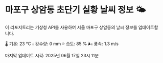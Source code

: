 
# 마포구 상암동 초단기 실황 날씨 정보 🌤️

이 리포지토리는 기상청 API를 사용하여 서울 마포구 상암동의 날씨 정보를 업데이트합니다. 

🌡️ 기온: 23 ℃
💧 강수량: 0 mm
💦 습도: 85 %
🌬️ 풍속: 1.3 m/s

마지막 업데이트 시각: 2025년 06월 17일 23시 11분    
